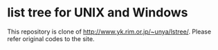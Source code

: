 # list tree for UNIX and Windows

This repository is clone of <http://www.yk.rim.or.jp/~unya/lstree/>.
Please refer original codes to the site.
